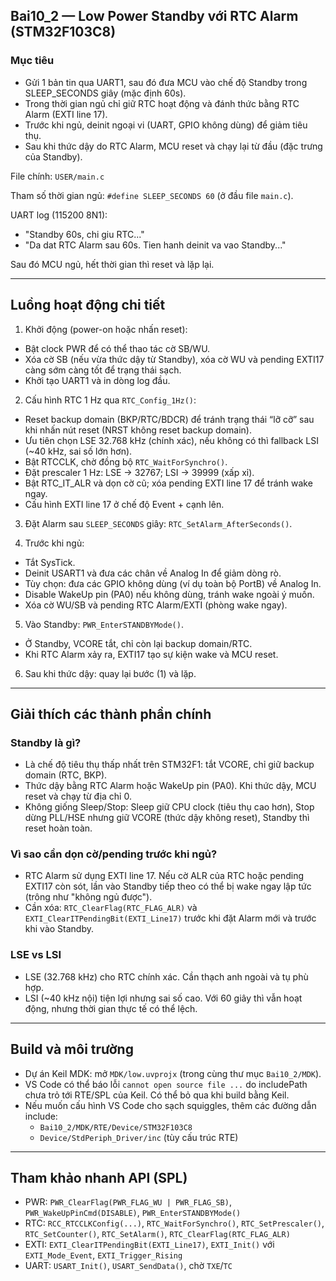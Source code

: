 ## Bai10_2 — Low Power Standby với RTC Alarm (STM32F103C8)

### Mục tiêu

- Gửi 1 bản tin qua UART1, sau đó đưa MCU vào chế độ Standby trong SLEEP_SECONDS giây (mặc định 60s).
- Trong thời gian ngủ chỉ giữ RTC hoạt động và đánh thức bằng RTC Alarm (EXTI line 17).
- Trước khi ngủ, deinit ngoại vi (UART, GPIO không dùng) để giảm tiêu thụ.
- Sau khi thức dậy do RTC Alarm, MCU reset và chạy lại từ đầu (đặc trưng của Standby).

File chính: `USER/main.c`

Tham số thời gian ngủ: `#define SLEEP_SECONDS 60` (ở đầu file `main.c`).

UART log (115200 8N1):
- "Standby 60s, chi giu RTC..."
- "Da dat RTC Alarm sau 60s. Tien hanh deinit va vao Standby..."

Sau đó MCU ngủ, hết thời gian thì reset và lặp lại.

---

## Luồng hoạt động chi tiết

1) Khởi động (power-on hoặc nhấn reset):
- Bật clock PWR để có thể thao tác cờ SB/WU.
- Xóa cờ SB (nếu vừa thức dậy từ Standby), xóa cờ WU và pending EXTI17 càng sớm càng tốt để trạng thái sạch.
- Khởi tạo UART1 và in dòng log đầu.

2) Cấu hình RTC 1 Hz qua `RTC_Config_1Hz()`:
- Reset backup domain (BKP/RTC/BDCR) để tránh trạng thái “lỡ cỡ” sau khi nhấn nút reset (NRST không reset backup domain).
- Ưu tiên chọn LSE 32.768 kHz (chính xác), nếu không có thì fallback LSI (~40 kHz, sai số lớn hơn).
- Bật RTCCLK, chờ đồng bộ `RTC_WaitForSynchro()`.
- Đặt prescaler 1 Hz: LSE → 32767; LSI → 39999 (xấp xỉ).
- Bật RTC_IT_ALR và dọn cờ cũ; xóa pending EXTI line 17 để tránh wake ngay.
- Cấu hình EXTI line 17 ở chế độ Event + cạnh lên.

3) Đặt Alarm sau `SLEEP_SECONDS` giây: `RTC_SetAlarm_AfterSeconds()`.

4) Trước khi ngủ:
- Tắt SysTick.
- Deinit USART1 và đưa các chân về Analog In để giảm dòng rò.
- Tùy chọn: đưa các GPIO không dùng (ví dụ toàn bộ PortB) về Analog In.
- Disable WakeUp pin (PA0) nếu không dùng, tránh wake ngoài ý muốn.
- Xóa cờ WU/SB và pending RTC Alarm/EXTI (phòng wake ngay).

5) Vào Standby: `PWR_EnterSTANDBYMode()`.
- Ở Standby, VCORE tắt, chỉ còn lại backup domain/RTC.
- Khi RTC Alarm xảy ra, EXTI17 tạo sự kiện wake và MCU reset.

6) Sau khi thức dậy: quay lại bước (1) và lặp.

---

## Giải thích các thành phần chính

### Standby là gì?

- Là chế độ tiêu thụ thấp nhất trên STM32F1: tắt VCORE, chỉ giữ backup domain (RTC, BKP).
- Thức dậy bằng RTC Alarm hoặc WakeUp pin (PA0). Khi thức dậy, MCU reset và chạy từ địa chỉ 0.
- Không giống Sleep/Stop: Sleep giữ CPU clock (tiêu thụ cao hơn), Stop dừng PLL/HSE nhưng giữ VCORE (thức dậy không reset), Standby thì reset hoàn toàn.

### Vì sao cần dọn cờ/pending trước khi ngủ?

- RTC Alarm sử dụng EXTI line 17. Nếu cờ ALR của RTC hoặc pending EXTI17 còn sót, lần vào Standby tiếp theo có thể bị wake ngay lập tức (trông như "không ngủ được").
- Cần xóa: `RTC_ClearFlag(RTC_FLAG_ALR)` và `EXTI_ClearITPendingBit(EXTI_Line17)` trước khi đặt Alarm mới và trước khi vào Standby.

### LSE vs LSI

- LSE (32.768 kHz) cho RTC chính xác. Cần thạch anh ngoài và tụ phù hợp.
- LSI (~40 kHz nội) tiện lợi nhưng sai số cao. Với 60 giây thì vẫn hoạt động, nhưng thời gian thực tế có thể lệch.

---

## Build và môi trường

- Dự án Keil MDK: mở `MDK/low.uvprojx` (trong cùng thư mục `Bai10_2/MDK`).
- VS Code có thể báo lỗi `cannot open source file ...` do includePath chưa trỏ tới RTE/SPL của Keil. Có thể bỏ qua khi build bằng Keil.
- Nếu muốn cấu hình VS Code cho sạch squiggles, thêm các đường dẫn include:
	- `Bai10_2/MDK/RTE/Device/STM32F103C8`
	- `Device/StdPeriph_Driver/inc` (tùy cấu trúc RTE)

---

## Tham khảo nhanh API (SPL)

- PWR: `PWR_ClearFlag(PWR_FLAG_WU | PWR_FLAG_SB)`, `PWR_WakeUpPinCmd(DISABLE)`, `PWR_EnterSTANDBYMode()`
- RTC: `RCC_RTCCLKConfig(...)`, `RTC_WaitForSynchro()`, `RTC_SetPrescaler()`, `RTC_SetCounter()`, `RTC_SetAlarm()`, `RTC_ClearFlag(RTC_FLAG_ALR)`
- EXTI: `EXTI_ClearITPendingBit(EXTI_Line17)`, `EXTI_Init()` với `EXTI_Mode_Event`, `EXTI_Trigger_Rising`
- UART: `USART_Init()`, `USART_SendData()`, chờ `TXE`/`TC`
